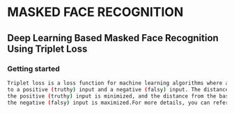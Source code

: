 #  MASKED FACE RECOGNITION
## Deep Learning Based Masked Face Recognition Using Triplet Loss 
### Getting started
```sh 
Triplet loss is a loss function for machine learning algorithms where a baseline (anchor) input is compare 
to a positive (truthy) input and a negative (falsy) input. The distance from the baseline (anchor) input to 
the positive (truthy) input is minimized, and the distance from the baseline (anchor) input to 
the negative (falsy) input is maximized.For more details, you can refer to this [paper (https://arxiv.org/pdf/1503.03832.pdf)
```